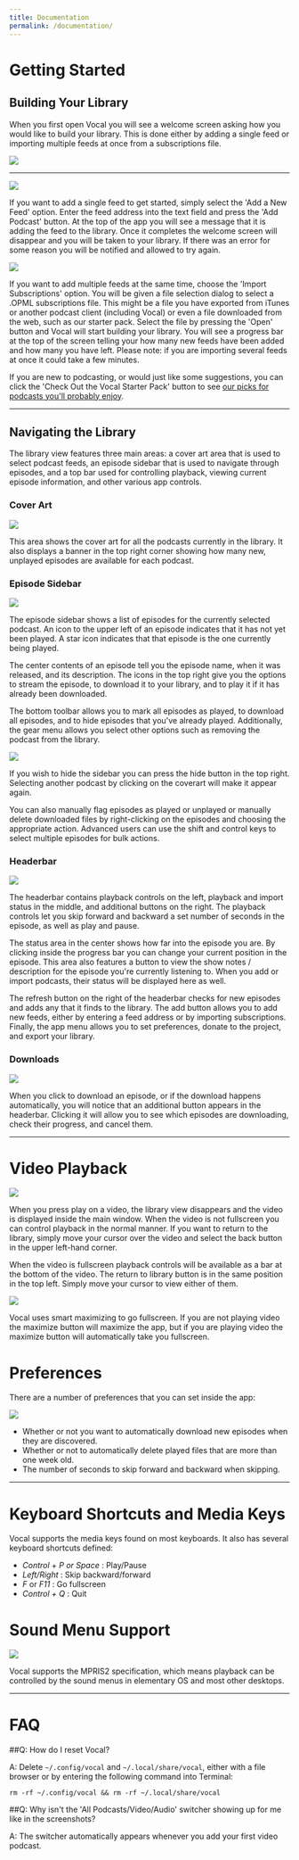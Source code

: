 ```yaml
---
title: Documentation
permalink: /documentation/
---
```


# Getting Started

## Building Your Library

When you first open Vocal you will see a welcome screen asking how you would like to build your library. This is done either by adding a single feed or importing multiple feeds at once from a subscriptions file.

<img src="{{ site.baseurl }}/images/documentation/getting-started.png" />

---

<div class="float-left clear half"><img src="{{ site.baseurl }}/images/documentation/add-podcast.png" /></div>

If you want to add a single feed to get started, simply select the 'Add a New Feed' option. Enter the feed address into the text field and press the 'Add Podcast' button. At the top of the app you will see a message that it is adding the feed to the library. Once it completes the welcome screen will disappear and you will be taken to your library. If there was an error for some reason you will be notified and allowed to try again.

<div class="float-right clear half"><img src="{{ site.baseurl }}/images/documentation/import-subscriptions.png" /></div>

If you want to add multiple feeds at the same time, choose the 'Import Subscriptions' option. You will be given a file selection dialog to select a .OPML subscriptions file. This might be a file you have exported from iTunes or another podcast client (including Vocal) or even a file downloaded from the web, such as our starter pack. Select the file by pressing the 'Open' button and Vocal will start building your library. You will see a progress bar at the top of the screen telling your how many new feeds have been added and how many you have left. Please note: if you are importing several feeds at once it could take a few minutes.

If you are new to podcasting, or would just like some suggestions, you can click the 'Check Out the Vocal Starter Pack' button to see [our picks for podcasts you'll probably enjoy](/starter-pack/).

---

## Navigating the Library

The library view features three main areas: a cover art area that is used to select podcast feeds, an episode sidebar that is used to navigate through episodes, and a top bar used for controlling playback, viewing current episode information, and other various app controls.

### Cover Art

<div class="float-right clear half"><img src="{{ site.baseurl }}/images/documentation/cover-art.png" /></div>

This area shows the cover art for all the podcasts currently in the library. It also displays a banner in the top right corner showing how many new, unplayed episodes are available for each podcast.

### Episode Sidebar

<div class="float-left clear half"><img src="{{ site.baseurl }}/images/documentation/sidebar-episodes.png" /></div>

The episode sidebar shows a list of episodes for the currently selected podcast. An icon to the upper left of an episode indicates that it has not yet been played. A star icon indicates that that episode is the one currently being played.

The center contents of an episode tell you the episode name, when it was released, and its description. The icons in the top right give you the options to stream the episode, to download it to your library, and to play it if it has already been downloaded.

The bottom toolbar allows you to mark all episodes as played, to download all episodes, and to hide episodes that you've already played. Additionally, the gear menu allows you select other options such as removing the podcast from the library.

<div class="float-right clear half"><img src="{{ site.baseurl }}/images/documentation/sidebar-context-menu.png" /></div>



If you wish to hide the sidebar you can press the hide button in the top right. Selecting another podcast by clicking on the coverart will make it appear again.

You can also manually flag episodes as played or unplayed or manually delete downloaded files by right-clicking on the episodes and choosing the appropriate action. Advanced users can use the shift and control keys to select multiple episodes for bulk actions.

### Headerbar

<img src="{{ site.baseurl }}/images/documentation/headerbar.png" />

The headerbar contains playback controls on the left, playback and import status in the middle, and additional buttons on the right. The playback controls let you skip forward and backward a set number of seconds in the episode, as well as play and pause.

The status area in the center shows how far into the episode you are. By clicking inside the progress bar you can change your current position in the episode. This area also features a button to view the show notes / description for the episode you're currently listening to. When you add or import podcasts, their status will be displayed here as well.

The refresh button on the right of the headerbar checks for new episodes and adds any that it finds to the library. The add button allows you to add new feeds, either by entering a feed address or by importing subscriptions. Finally, the app menu allows you to set preferences, donate to the project, and export your library.

### Downloads

<div class="float-left clear half"><img src="{{ site.baseurl }}/images/documentation/downloads.png" /></div>

When you click to download an episode, or if the download happens automatically, you will notice that an additional button appears in the headerbar. Clicking it will allow you to see which episodes are downloading, check their progress, and cancel them.

---

# Video Playback

<img src="{{ site.baseurl }}/images/documentation/video-playback.png" />

When you press play on a video, the library view disappears and the video is displayed inside the main window. When the video is not fullscreen you can control playback in the normal manner. If you want to return to the library, simply move your cursor over the video and select the back button in the upper left-hand corner.

When the video is fullscreen playback controls will be available as a bar at the bottom of the video. The return to library button is in the same position in the top left. Simply move your cursor to view either of them.

<img src="{{ site.baseurl }}/images/documentation/video-fullscreen.png" />

Vocal uses smart maximizing to go fullscreen. If you are not playing video the maximize button will maximize the app, but if you are playing video the maximize button will automatically take you fullscreen.

# Preferences

There are a number of preferences that you can set inside the app:

<div class="float-left clear half"><img src="{{ site.baseurl }}/images/documentation/preferences.png" /></div>

* Whether or not you want to automatically download new episodes when they are discovered.
* Whether or not to automatically delete played files that are more than one week old.
* The number of seconds to skip forward and backward when skipping.

---

# Keyboard Shortcuts and Media Keys

Vocal supports the media keys found on most keyboards. It also has several keyboard shortcuts defined:

* *Control* + *P or Space* : Play/Pause
* *Left/Right* : Skip backward/forward
* *F* or *F11* : Go fullscreen
* *Control + Q* : Quit

# Sound Menu Support

<div class="float-right clear half"><img src="{{ site.baseurl }}/images/documentation/sound-menu.png" /></div>

Vocal supports the MPRIS2 specification, which means playback can be controlled by the sound menus in elementary OS and most other desktops.

---

# FAQ

##Q: How do I reset Vocal?

A: Delete `~/.config/vocal` and `~/.local/share/vocal`, either with a file browser or by entering the following command into Terminal:

`rm -rf ~/.config/vocal && rm -rf ~/.local/share/vocal`

##Q: Why isn't the 'All Podcasts/Video/Audio' switcher showing up for me like in the screenshots?

A: The switcher automatically appears whenever you add your first video podcast.